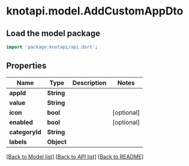 # knotapi.model.AddCustomAppDto

## Load the model package
```dart
import 'package:knotapi/api.dart';
```

## Properties
Name | Type | Description | Notes
------------ | ------------- | ------------- | -------------
**appId** | **String** |  | 
**value** | **String** |  | 
**icon** | **bool** |  | [optional] 
**enabled** | **bool** |  | [optional] 
**categoryId** | **String** |  | 
**labels** | **Object** |  | 

[[Back to Model list]](../README.md#documentation-for-models) [[Back to API list]](../README.md#documentation-for-api-endpoints) [[Back to README]](../README.md)


